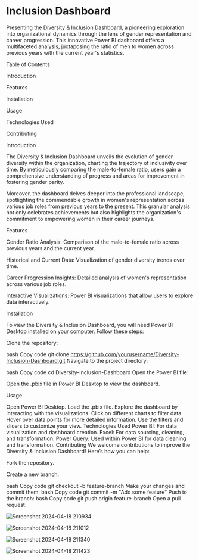 # Inclusion Dashboard
Presenting the Diversity & Inclusion Dashboard, a pioneering exploration into organizational dynamics through the lens of gender representation and career progression. This innovative Power BI dashboard offers a multifaceted analysis, juxtaposing the ratio of men to women across previous years with the current year's statistics.

Table of Contents


Introduction


Features


Installation


Usage


Technologies Used


Contributing



Introduction


The Diversity & Inclusion Dashboard unveils the evolution of gender diversity within the organization, charting the trajectory of inclusivity over time. By meticulously comparing the male-to-female ratio, users gain a comprehensive understanding of progress and areas for improvement in fostering gender parity.

Moreover, the dashboard delves deeper into the professional landscape, spotlighting the commendable growth in women's representation across various job roles from previous years to the present. This granular analysis not only celebrates achievements but also highlights the organization's commitment to empowering women in their career journeys.

Features


Gender Ratio Analysis: Comparison of the male-to-female ratio across previous years and the current year.

Historical and Current Data: Visualization of gender diversity trends over time.

Career Progression Insights: Detailed analysis of women's representation across various job roles.

Interactive Visualizations: Power BI visualizations that allow users to explore data interactively.

Installation


To view the Diversity & Inclusion Dashboard, you will need Power BI Desktop installed on your computer. Follow these steps:

Clone the repository:



bash
Copy code
git clone https://github.com/yourusername/Diversity-Inclusion-Dashboard.git
Navigate to the project directory:

bash
Copy code
cd Diversity-Inclusion-Dashboard
Open the Power BI file:

Open the .pbix file in Power BI Desktop to view the dashboard.


Usage


Open Power BI Desktop.
Load the .pbix file.
Explore the dashboard by interacting with the visualizations.
Click on different charts to filter data.
Hover over data points for more detailed information.
Use the filters and slicers to customize your view.
Technologies Used
Power BI: For data visualization and dashboard creation.
Excel: For data sourcing, cleaning, and transformation.
Power Query: Used within Power BI for data cleaning and transformation.
Contributing
We welcome contributions to improve the Diversity & Inclusion Dashboard! Here’s how you can help:

Fork the repository.


Create a new branch:


bash
Copy code
git checkout -b feature-branch
Make your changes and commit them:
bash
Copy code
git commit -m "Add some feature"
Push to the branch:
bash
Copy code
git push origin feature-branch
Open a pull request.


![Screenshot 2024-04-18 210934](https://github.com/user-attachments/assets/0aa937a6-68ea-416b-9e4d-184b5516f3b2)



![Screenshot 2024-04-18 211012](https://github.com/user-attachments/assets/9c76f935-8cbb-45b9-94fb-97935e5e9103)



![Screenshot 2024-04-18 211340](https://github.com/user-attachments/assets/a6b87030-f7f6-45eb-8e57-e7f73620dee0)



![Screenshot 2024-04-18 211423](https://github.com/user-attachments/assets/7258111b-de8c-4a39-90f2-6dce865f9396)










